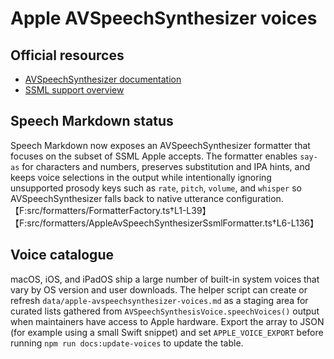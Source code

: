 # Apple AVSpeechSynthesizer voices

## Official resources

- [AVSpeechSynthesizer documentation](https://developer.apple.com/documentation/avfaudio/avspeechsynthesizer)
- [SSML support overview](https://developer.apple.com/documentation/avfoundation/speech_synthesis)

## Speech Markdown status

Speech Markdown now exposes an AVSpeechSynthesizer formatter that focuses on the subset of SSML Apple accepts. The formatter enables `say-as` for characters and numbers, preserves substitution and IPA hints, and keeps voice selections in the output while intentionally ignoring unsupported prosody keys such as `rate`, `pitch`, `volume`, and `whisper` so AVSpeechSynthesizer falls back to native utterance configuration.【F:src/formatters/FormatterFactory.ts†L1-L39】【F:src/formatters/AppleAvSpeechSynthesizerSsmlFormatter.ts†L6-L136】

## Voice catalogue

macOS, iOS, and iPadOS ship a large number of built-in system voices that vary by OS version and user downloads. The helper script can create or refresh `data/apple-avspeechsynthesizer-voices.md` as a staging area for curated lists gathered from `AVSpeechSynthesisVoice.speechVoices()` output when maintainers have access to Apple hardware. Export the array to JSON (for example using a small Swift snippet) and set `APPLE_VOICE_EXPORT` before running `npm run docs:update-voices` to update the table.
